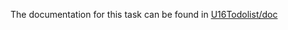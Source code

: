 The documentation for this task can be found in [U16Todolist/doc](https://github.com/433585/U16TodoList/tree/master/doc)
